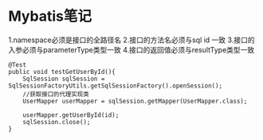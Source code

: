 # Mybatis笔记

<!-- Mybatis的动态代理开发规则 -->
1.namespace必须是接口的全路径名
2.接口的方法名必须与sql id 一致
3.接口的入参必须与parameterType类型一致
4.接口的返回值必须与resultType类型一致

```
@Test 
public void testGetUserById(){
    SqlSession sqlSession = SqlSessionFactoryUtils.getSqlSessionFactory().openSession();
    //获取接口的代理实现类
    UserMapper userMapper = sqlSession.getMapper(UserMapper.class);
    
    userMapper.getUserById(id);
    sqlSession.close();
}
```





